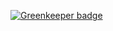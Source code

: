 

[![Greenkeeper badge](https://badges.greenkeeper.io/mikeal/http-lucass.svg)](https://greenkeeper.io/)